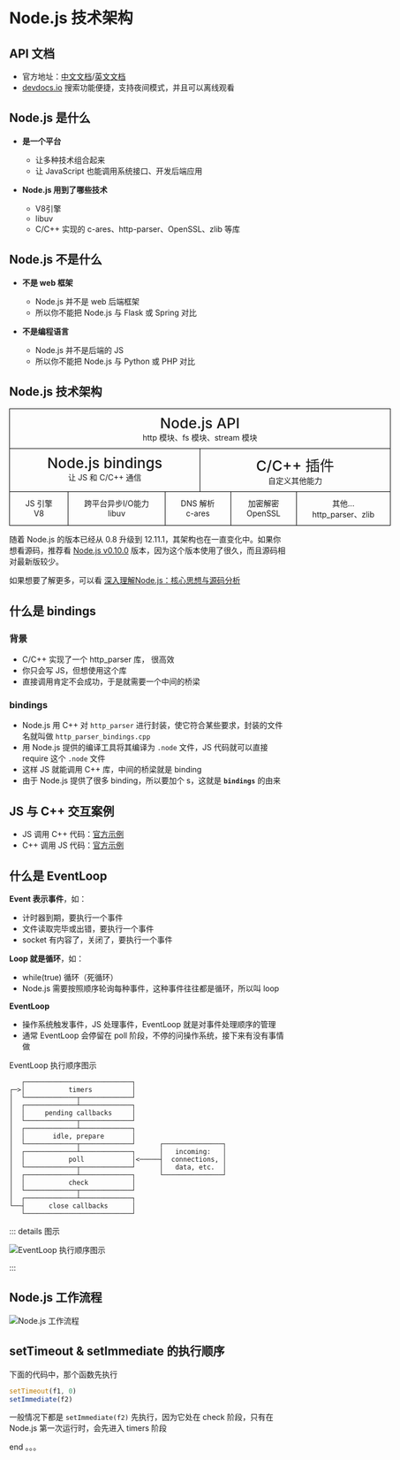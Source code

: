 <!-- ---
title: Node.js 技术架构
date: 2021-07-17T16:46:12+08:00
tags:
  - Node.js
--- -->

# Node.js 技术架构

## API 文档

- 官方地址：[中文文档](http://nodejs.cn/api/)/[英文文档](https://nodejs.org/api/)
- [devdocs.io](https://devdocs.io/) 搜索功能便捷，支持夜间模式，并且可以离线观看

## Node.js 是什么

- **是一个平台**
  - 让多种技术组合起来
  - 让 JavaScript 也能调用系统接口、开发后端应用

- **Node.js 用到了哪些技术**
  - V8引擎
  - libuv
  - C/C++ 实现的 c-ares、http-parser、OpenSSL、zlib 等库

## Node.js 不是什么

- **不是 web 框架**
  - Node.js 并不是 web 后端框架
  - 所以你不能把 Node.js 与 Flask 或 Spring 对比

- **不是编程语言**
  - Node.js 并不是后端的 JS
  - 所以你不能把 Node.js 与 Python 或 PHP 对比

## Node.js 技术架构

<div class="flexible-container">
  <ul class="flexible-table">
    <li>
      <p class="flexible-table__title"><b>Node.js API</b></p>
      <p>http 模块、fs 模块、stream 模块</p>
    </li>
  </ul>
  <ul class="flexible-table">
    <li>
      <p class="flexible-table__title"><b>Node.js bindings</b></p>
      <p>让 JS 和 C/C++ 通信</p>
    </li>
    <li>
      <p class="flexible-table__title"><b>C/C++ 插件</b></p>
      <p>自定义其他能力</p>
    </li>
  </ul>
  <ul class="flexible-table">
    <li>
      <p>JS 引擎</p>
      <p>V8</p>
    </li>
    <li>
      <p>跨平台异步I/O能力</p>
      <p>libuv</p>
    </li>
    <li>
      <p>DNS 解析</p>
      <p>c-ares</p>
    </li>
    <li>
      <p>加密解密</p>
      <p>OpenSSL</p>
    </li>
    <li>
      <p>其他...</p>
      <p>http_parser、zlib</p>
    </li>
  </ul>
</div>

随着 Node.js 的版本已经从 0.8 升级到 12.11.1，其架构也在一直变化中。如果你想看源码，推荐看 [Node.js v0.10.0](https://github.com/nodejs/node/tree/v0.10.0) 版本，因为这个版本使用了很久，而且源码相对最新版较少。

如果想要了解更多，可以看 [深入理解Node.js：核心思想与源码分析](https://github.com/yjhjstz/deep-into-node)

## 什么是 bindings

### 背景

- C/C++ 实现了一个 http_parser 库， 很高效
- 你只会写 JS，但想使用这个库
- 直接调用肯定不会成功，于是就需要一个中间的桥梁

### bindings

- Node.js 用 C++ 对 `http_parser` 进行封装，使它符合某些要求，封装的文件名就叫做 `http_parser_bindings.cpp`
- 用 Node.js 提供的编译工具将其编译为 `.node` 文件，JS 代码就可以直接 require 这个 `.node` 文件
- 这样 JS 就能调用 C++ 库，中间的桥梁就是 binding
- 由于 Node.js 提供了很多 binding，所以要加个 s，这就是 **`bindings`** 的由来

## JS 与 C++ 交互案例

- JS 调用 C++ 代码：[官方示例](http://nodejs.cn/api/addons.html#addons_function_arguments)
- C++ 调用 JS 代码：[官方示例](http://nodejs.cn/api/addons.html#addons_callbacks)


## 什么是 EventLoop

**Event 表示事件**，如：
- 计时器到期，要执行一个事件
- 文件读取完毕或出错，要执行一个事件
- socket 有内容了，关闭了，要执行一个事件

**Loop 就是循环**，如：
- while(true) 循环（死循环）
- Node.js 需要按照顺序轮询每种事件，这种事件往往都是循环，所以叫 loop

**EventLoop**
- 操作系统触发事件，JS 处理事件，EventLoop 就是对事件处理顺序的管理
- 通常 EventLoop 会停留在 poll 阶段，不停的问操作系统，接下来有没有事情做

EventLoop 执行顺序图示

```
   ┌───────────────────────────┐
┌─>│           timers          │
│  └─────────────┬─────────────┘
│  ┌─────────────┴─────────────┐
│  │     pending callbacks     │
│  └─────────────┬─────────────┘
│  ┌─────────────┴─────────────┐
│  │       idle, prepare       │
│  └─────────────┬─────────────┘      ┌───────────────┐
│  ┌─────────────┴─────────────┐      │   incoming:   │
│  │           poll            │<─────┤  connections, │
│  └─────────────┬─────────────┘      │   data, etc.  │
│  ┌─────────────┴─────────────┐      └───────────────┘
│  │           check           │
│  └─────────────┬─────────────┘
│  ┌─────────────┴─────────────┐
└──┤      close callbacks      │
   └───────────────────────────┘
```

::: details 图示

![EventLoop 执行顺序图示](../../_images/nodejs-eventloop-process.jpg)

:::

## Node.js 工作流程

![Node.js 工作流程](../../_images/nodejs-process.jpg)

## setTimeout & setImmediate 的执行顺序

下面的代码中，那个函数先执行

```js
setTimeout(f1, 0)
setImmediate(f2)
```

一般情况下都是 `setImmediate(f2)` 先执行，因为它处在 check 阶段，只有在 Node.js 第一次运行时，会先进入 timers 阶段

end 。。。

<style lang="scss" scoped>
.flexible-container {
  min-width: 690px;
  border-top: 1px solid #000;
  border-left: 1px solid #000;

  & > .flexible-table {
    margin: 0;
    padding: 0;
    list-style: none;
    display: flex;
    text-align: center;

    .flexible-table__title > b {
      font-size: 26px;
      font-weight: 500;
    }

    p {
      margin: 0;
    }

    & > li {
      margin: 0;
      padding: 10px 0;
      border-bottom: 1px solid #000;
      border-right: 1px solid #000;
    }
    &:nth-child(1) > li {
      width: 100%;
    }
      
    &:nth-child(2) > li {
      width: 50%;
    }
      
    &:nth-child(3) > li {
      flex-grow: 1;
    }
  }
    
}
</style>